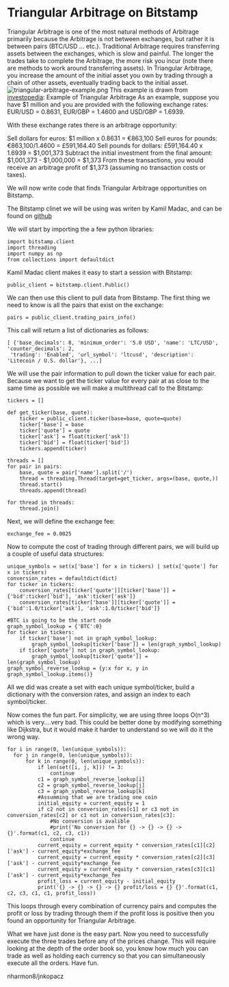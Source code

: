 # Triangular Arbitrage on Bitstamp
Triangular Arbitrage is one of the most natural methods of Arbitrage primarily because the Arbitrage is not between exchanges, but rather it is between pairs (BTC/USD ... etc.). Traditional Arbitrage requires transferring assets between the exchanges, which is slow and painful. The longer the trades take to complete the Arbitrage, the more risk you incur (note there are methods to work around transferring assets). In Triangular Arbitrage, you increase the amount of the initial asset you own by trading through a chain of other assets, eventually trading back to the initial asset.
![triangular-arbitrage-example.png]({{site.baseurl}}/media/triangular-arbitrage-example.png)
This example is drawn from [investopedia](https://www.investopedia.com/terms/t/triangulararbitrage.asp):
Example of Triangular Arbitrage
As an example, suppose you have $1 million and you are provided with the following exchange rates: EUR/USD = 0.8631, EUR/GBP = 1.4600 and USD/GBP = 1.6939.

With these exchange rates there is an arbitrage opportunity:

Sell dollars for euros: $1 million x 0.8631 = €863,100
Sell euros for pounds: €863,100/1.4600 = £591,164.40
Sell pounds for dollars: £591,164.40 x 1.6939 = $1,001,373
Subtract the initial investment from the final amount: $1,001,373 - $1,000,000 = $1,373
From these transactions, you would receive an arbitrage profit of $1,373 (assuming no transaction costs or taxes).      

We will now write code that finds Triangular Arbitrage opportunities on Bitstamp.

The Bitstamp clinet we will be using was writen by Kamil Madac, and can be found on [github](https://github.com/kmadac/bitstamp-python-client)

We will start by importing the a few python libraries:
```python3
import bitstamp.client
import threading
import numpy as np
from collections import defaultdict
```

Kamil Madac client makes it easy to start a session with Bitstamp:

```python3
public_client = bitstamp.client.Public()
```

We can then use this client to pull data from Bitstamp. The first thing we need to know is all the pairs that exist on the exchange:
 
 ```python3
 pairs = public_client.trading_pairs_info()
 ```
 
 This call will return a list of dictionaries as follows:
 
 ```python3
 [ {'base_decimals': 8, 'minimum_order': '5.0 USD', 'name': 'LTC/USD', 'counter_decimals': 2,
  'trading': 'Enabled', 'url_symbol': 'ltcusd', 'description': 'Litecoin / U.S. dollar'}, ...]
 ```
 
We will use the pair information to pull down the ticker value for each pair. Because we want to get the ticker value for every pair at as close to the same time as possible we will make a multithread call to the Bitstamp:
 
```python3
tickers = []

def get_ticker(base, quote):
    ticker = public_client.ticker(base=base, quote=quote)
    ticker['base'] = base
    ticker['quote'] = quote
    ticker['ask'] = float(ticker['ask'])
    ticker['bid'] = float(ticker['bid'])
    tickers.append(ticker)
    
threads = []
for pair in pairs:
    base, quote = pair['name'].split('/')
    thread = threading.Thread(target=get_ticker, args=(base, quote,))
    thread.start()
    threads.append(thread)

for thread in threads:
    thread.join()
```

Next, we will define the exchange fee:

```python3
exchange_fee = 0.0025
```

Now to compute the cost of trading through different pairs, we will build up a couple of useful data structures:

```python3
unique_symbols = set(x['base'] for x in tickers) | set(x['quote'] for x in tickers)
conversion_rates = defaultdict(dict)
for ticker in tickers:
    conversion_rates[ticker['quote']][ticker['base']] = {'bid':ticker['bid'], 'ask':ticker['ask']}
    conversion_rates[ticker['base']][ticker['quote']] = {'bid':1.0/ticker['ask'], 'ask':1.0/ticker['bid']}

#BTC is going to be the start node
graph_symbol_lookup = {'BTC':0}
for ticker in tickers:
    if ticker['base'] not in graph_symbol_lookup:
        graph_symbol_lookup[ticker['base']] = len(graph_symbol_lookup)
    if ticker['quote'] not in graph_symbol_lookup:
        graph_symbol_lookup[ticker['quote']] = len(graph_symbol_lookup)
graph_symbol_reverse_lookup = {y:x for x, y in graph_symbol_lookup.items()}
```

All we did was create a set with each unique symbol/ticker, build a dictionary with the conversion rates, and assign an index to each symbol/ticker. 

Now comes the fun part. For simplicity, we are using three loops O(n^3) which is very....very bad. This could be better done by modifying something like Dijkstra, but it would make it harder to understand so we will do it the wrong way.  

```python3
for i in range(0, len(unique_symbols)):
  for j in range(0, len(unique_symbols)):
      for k in range(0, len(unique_symbols)):
          if len(set([i, j, k])) != 3:
              continue
          c1 = graph_symbol_reverse_lookup[i]
          c2 = graph_symbol_reverse_lookup[j]
          c3 = graph_symbol_reverse_lookup[k]
          #Assumming that we are trading one coin
          initial_equity = current_equity = 1
          if c2 not in conversion_rates[c1] or c3 not in conversion_rates[c2] or c1 not in conversion_rates[c3]:
              #No conversion is avalible 
              #print('No conversion for {} -> {} -> {} -> {}'.format(c1, c2, c3, c1))
              continue 
          current_equity = current_equity * conversion_rates[c1][c2]['ask'] - current_equity*exchange_fee
          current_equity = current_equity * conversion_rates[c2][c3]['ask'] - current_equity*exchange_fee
          current_equity = current_equity * conversion_rates[c3][c1]['ask'] - current_equity*exchange_fee
          profit_loss = current_equity - initial_equity
          print('{} -> {} -> {} -> {} profit/loss = {} {}'.format(c1, c2, c3, c1, c1, profit_loss))
```

This loops through every combination of currency pairs and computes the profit or loss by trading through them if the profit loss is positive then you found an opportunity for Triangular Arbitrage.

What we have just done is the easy part. Now you need to successfully execute the three trades before any of the prices change. This will require looking at the depth of the order book so, you know how much you can trade as well as holding each currency so that you can simultaneously execute all the orders. Have fun. 

nharmon8/jnkopacz





